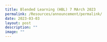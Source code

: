 ```yaml
---
title: Blended Learning (HBL) 7 MArch 2023
permalink: /Resources/announcement/permalink/
date: 2023-03-03
layout: post
description: ""
image: ""
---
```

